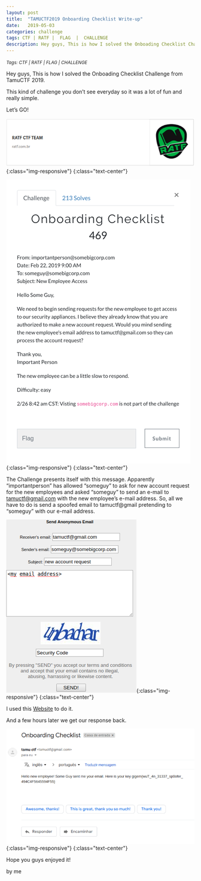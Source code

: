 ```yaml
---
layout: post
title:  "TAMUCTF2019 Onboarding Checklist Write-up"
date:   2019-05-03
categories: challenge
tags: CTF | RATF |  FLAG  |  CHALLENGE
description: Hey guys, This is how I solved the Onboading Checklist Challenge from TamuCTF 2019. 
---
```


<small> <i> Tags: CTF | RATF | FLAG | CHALLENGE </i> </small>

Hey guys, This is how I solved the Onboading Checklist Challenge from TamuCTF 2019. 

This kind of challenge you don’t see everyday so it was a lot of fun and really simple. 

Let’s GO!

![ratf](/img/jekyll/1/ratf.png){:class="img-responsive"}
{:class="text-center"}

![ratf](/img/jekyll/3/code.png){:class="img-responsive"}
{:class="text-center"}

The Challenge presents itself with this message. Apparently “importantperson” has allowed “someguy” to ask for new account request for the new employees and asked “someguy” to send an e-mail to tamuctf@gmail.com with the new employee’s e-mail address.
So, all we have to do is send a spoofed email to tamuctf@gmail pretending to “someguy” with our e-mail address.

![ratf](/img/jekyll/3/addr.png){:class="img-responsive"}
{:class="text-center"}

I used this [Website][website] to do it.

[website]: http://www.sendanonymousemail.net/

And a few hours later we get our response back.

![ratf](/img/jekyll/3/code1.png){:class="img-responsive"}
{:class="text-center"}

Hope you guys enjoyed it!

by me
